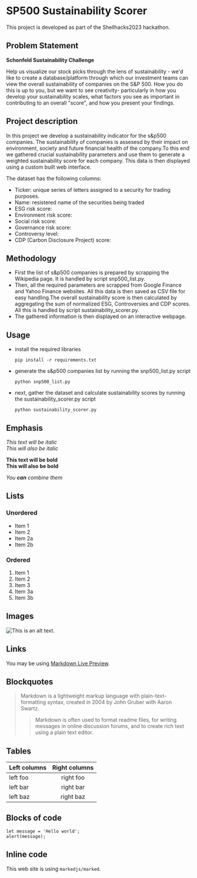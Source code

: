 # SP500 Sustainability Scorer


This project is developed as part of the Shellhacks2023 hackathon.

## Problem Statement 

**Schonfeld Sustainability Challenge**

Help us visualize our stock picks through the lens of sustainability - we'd like to create a database/platform through which our investment teams can view the overall sustainability of companies on the S&P 500. How you do this is up to you, but we want to see creativity- particularly in how you develop your sustainability scales, what factors you see as important in contributing to an overall "score", and how you present your findings.

## Project description 

In this project we develop a sustainability indicator for the s&p500 companies. The sustainability of companies is assesesd by their impact on environment, society and future financial health of the company.To this end we gathered crucial sustainability parameters and use them to generate a weighted sustainability score for each company. This data is then displayed using a custom built web interface.

The dataset has the following columns:
* Ticker: unique series of letters assigned to a security for trading purposes. 
* Name: resistered name of the securities being traded
* ESG risk score:
* Environment risk score:
* Social risk score:
* Governance risk score:
* Controversy level:
* CDP (Carbon Disclosure Project) score:


## Methodology

* First  the list of s&p500 companies is prepared by scrapping the Wikipedia page. It is handled by script snp500_list.py.
* Then, all the required parameters are scrapped from Google Finance and Yahoo Finance websites. All this data is then saved as CSV file for easy handling.The overall sustainability score is then calculated by aggregating the sum of normalized ESG, Controversies and CDP scores. All this is handled by script sustainability_scorer.py.
* The gathered information is then displayed on an interactive webpage.

## Usage
* install the required libraries
  ```
  pip install -r requirements.txt
  ```
* generate the s&p500 companies list by running the snp500_list.py script
  ```
  python snp500_list.py
  ```
* next, gather the dataset and calculate sustainability scores by running the sustainability_scorer.py script
  ```
  python sustainability_scorer.py
  ```

## Emphasis

*This text will be italic*  
_This will also be italic_

**This text will be bold**  
__This will also be bold__

_You **can** combine them_

## Lists

### Unordered

* Item 1
* Item 2
* Item 2a
* Item 2b

### Ordered

1. Item 1
1. Item 2
1. Item 3
  1. Item 3a
  1. Item 3b

## Images

![This is an alt text.](/image/sample.png "This is a sample image.")

## Links

You may be using [Markdown Live Preview](https://markdownlivepreview.com/).

## Blockquotes

> Markdown is a lightweight markup language with plain-text-formatting syntax, created in 2004 by John Gruber with Aaron Swartz.
>
>> Markdown is often used to format readme files, for writing messages in online discussion forums, and to create rich text using a plain text editor.

## Tables

| Left columns  | Right columns |
| ------------- |:-------------:|
| left foo      | right foo     |
| left bar      | right bar     |
| left baz      | right baz     |

## Blocks of code

```
let message = 'Hello world';
alert(message);
```

## Inline code

This web site is using `markedjs/marked`.
